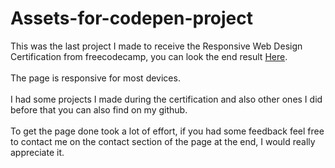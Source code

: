 # Assets-for-codepen-project

This was the last project I made to receive the Responsive Web Design Certification from freecodecamp, you can look the end result <a href="https://codepen.io/banguerajhon/full/dyzWKoz">Here</a>.</br></br>
The page is responsive for most devices. </br></br>
I had some projects I made during the certification and also other ones I did before that you can also find on my github. </br></br>
To get the page done took a lot of effort, if you had some feedback feel free to contact me on the contact section of the page at the end, I would really appreciate it.
